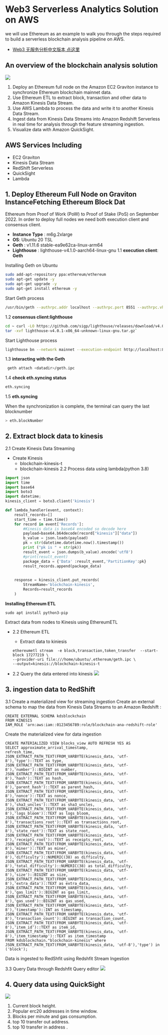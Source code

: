 # **Web3** **Serverless** Analytics Solution on AWS

we will use Ethereum as an example to walk you through the steps required to build a serverless blockchain analysis pipeline on AWS.

* [Web3 无服务分析中文版本 点这里](./README_CN.md)

## An overview of the blockchain analysis solution

![](./assets/architecture.jpg)

1. Deploy an Ethereum full node on the Amazon EC2 Graviton instance to synchronize Ethereum blockchain mainnet data.
2. Use Ethereum ETL to extract block, transaction and other data to Amazon Kinesis Data Stream.
3. Use AWS Lambda to process the data and write it to another Kinesis Data Stream.
4. Ingest data from Kinesis Data Streams into Amazon Redshift Serverless in real time for analysis through the feature streaming ingestion.
5. Visualize data with Amazon QuickSight.

## **AWS Services Including**

* EC2 Graviton
* Kinesis Data Stream
* RedShift Serverless
* QuickSight
* Lambda

## 1. Deploy Ethereum Full Node on Graviton InstanceFetching Ethereum Block Dat

Ethereum from Proof of Work (PoW) to Proof of Stake (PoS) on September 2022. In order to deploy full nodes we need both execution client and consensus client.

* **Instance Type** : m6g.2xlarge
* **OS**: Ubuntu 20 TSL
* **Geth** : v1.11.6 stable-ea9e62ca-linux-arm64
* **Lighthouse** : lighthouse-v4.1.0-aarch64-linux-gnu
1.1 **execution client**: **Geth**

Installing Geth on Ubuntu

```bash
sudo add-apt-repository ppa:ethereum/ethereum
sudo apt-get update -y
sudo apt-get upgrade -y
sudo apt-get install ethereum -y
```
Start Geth process

```bash
/usr/bin/geth --authrpc.addr localhost --authrpc.port 8551 --authrpc.vhosts localhost --authrpc.jwtsecret /tmp/jwtsecret --syncmode snap --http --http.api personal,eth,net,web3,txpool --http.corsdomain *
```
1.2 **consensus client:lighthouse**

```bash
cd ~ curl -LO https://github.com/sigp/lighthouse/releases/download/v4.0.1/lighthouse-v4.0.1-x86_64-unknown-linux-gnu.tar.gz 
tar -xvf lighthouse-v4.0.1-x86_64-unknown-linux-gnu.tar.gz`
```
Start Lighthouse  process

```bash
lighthouse bn --network mainnet --execution-endpoint http://localhost:8551 --execution-jwt /tmp/jwtsecret --checkpoint-sync-url=https://mainnet.checkpoint.sigp.io  --disable-deposit-contract-sync
```
1.3 **interacting with the Geth**

```bash
 geth attach <datadir>/geth.ipc
```
1.4 **check  eth.syncing status**

```bash
eth.syncing
```
1.5 **eth.syncing**

When the synchronization is complete, the terminal can query the last blocknumber

```bash
> eth.blockNumber
```
## **2. Extract block data to kinesis**

2.1 Create Kinesis Data Streaming

* Create Kinesis
  * blockchain-kinesis-t
  * blockchain-kinesis
    2.2 Process data using lambda(python 3.8)

```python
import json
import time
import base64
import boto3
import datetime;
kinesis_client = boto3.client('kinesis')

def lambda_handler(event, context):
    result_records=[]
    start_time = time.time() 
    for record in event['Records']:
        #Kinesis data is base64 encoded so decode here
        payload=base64.b64decode(record["kinesis"]["data"])
        b_value = json.loads(payload)     
        pk = str(datetime.datetime.now().timestamp())
        print ("pk is " + str(pk))
        result_event = json.dumps(b_value).encode('utf8')
        #print(result_event)      
        package_data = {'Data' :result_event,'PartitionKey':pk}
        result_records.append(package_data)
      
      
    response = kinesis_client.put_records(
        StreamName='blockchain-kinesis',
        Records=result_records
    )
```
**Installing Ethereum ETL**

`sudo apt install python3-pip`

Extract data from nodes to Kinesis using EthereumETL

* 2.2 Ethereum ETL
  * Extract data to kiniesis

  ```
  ethereumetl stream  -e block,transaction,token_transfer  --start-block 17277219 \
  --provider-uri file:///home/ubuntu/.ethereum/geth.ipc \
  --output=kinesis://blockchain-kinesis-t
  ```
* 2.2 Query the data entered into kinesis
  ![](./assets/kinesis-1.jpg)

## 3. ingestion data to RedShift

3.1   Create a materialized view for streaming ingestion
Create an external schema to map the data from Kinesis Data Streams to an Amazon Redshift :

```
CREATE EXTERNAL SCHEMA kdsblockchain
FROM KINESIS
IAM_ROLE 'arn:aws:iam::0123456789:role/blockchain-ana-redshift-role'
```
Create the materialized view for data ingestion

```
CREATE MATERIALIZED VIEW blocks_view AUTO REFRESH YES AS
SELECT approximate_arrival_timestamp,
refresh_time,
JSON_EXTRACT_PATH_TEXT(FROM_VARBYTE(kinesis_data, 'utf-8'),'type')::TEXT as type,
JSON_EXTRACT_PATH_TEXT(FROM_VARBYTE(kinesis_data, 'utf-8'),'number')::BIGINT as number,
JSON_EXTRACT_PATH_TEXT(FROM_VARBYTE(kinesis_data, 'utf-8'),'hash')::TEXT as hash,
JSON_EXTRACT_PATH_TEXT(FROM_VARBYTE(kinesis_data, 'utf-8'),'parent_hash')::TEXT as parent_hash,
JSON_EXTRACT_PATH_TEXT(FROM_VARBYTE(kinesis_data, 'utf-8'),'nonce')::TEXT as nonce,
JSON_EXTRACT_PATH_TEXT(FROM_VARBYTE(kinesis_data, 'utf-8'),'sha3_uncles')::TEXT as sha3_uncles,
JSON_EXTRACT_PATH_TEXT(FROM_VARBYTE(kinesis_data, 'utf-8'),'logs_bloom')::TEXT as logs_bloom,
JSON_EXTRACT_PATH_TEXT(FROM_VARBYTE(kinesis_data, 'utf-8'),'transactions_root')::TEXT as transactions_root,
JSON_EXTRACT_PATH_TEXT(FROM_VARBYTE(kinesis_data, 'utf-8'),'state_root')::TEXT as state_root,
JSON_EXTRACT_PATH_TEXT(FROM_VARBYTE(kinesis_data, 'utf-8'),'receipts_root')::TEXT as receipts_root,
JSON_EXTRACT_PATH_TEXT(FROM_VARBYTE(kinesis_data, 'utf-8'),'miner')::TEXT as miner,
JSON_EXTRACT_PATH_TEXT(FROM_VARBYTE(kinesis_data, 'utf-8'),'difficulty')::NUMERIC(38) as difficulty,
JSON_EXTRACT_PATH_TEXT(FROM_VARBYTE(kinesis_data, 'utf-8'),'total_difficulty')::NUMERIC(38) as total_difficulty,
JSON_EXTRACT_PATH_TEXT(FROM_VARBYTE(kinesis_data, 'utf-8'),'size')::BIGINT as size,
JSON_EXTRACT_PATH_TEXT(FROM_VARBYTE(kinesis_data, 'utf-8'),'extra_data')::TEXT as extra_data,
JSON_EXTRACT_PATH_TEXT(FROM_VARBYTE(kinesis_data, 'utf-8'),'gas_limit')::BIGINT as gas_limit,
JSON_EXTRACT_PATH_TEXT(FROM_VARBYTE(kinesis_data, 'utf-8'),'gas_used')::BIGINT as gas_used,
JSON_EXTRACT_PATH_TEXT(FROM_VARBYTE(kinesis_data, 'utf-8'),'timestamp')::INT as timestamp,
JSON_EXTRACT_PATH_TEXT(FROM_VARBYTE(kinesis_data, 'utf-8'),'transaction_count')::BIGINT as transaction_count,
JSON_EXTRACT_PATH_TEXT(FROM_VARBYTE(kinesis_data, 'utf-8'),'item_id')::TEXT as item_id,
JSON_EXTRACT_PATH_TEXT(FROM_VARBYTE(kinesis_data, 'utf-8'),'item_timestamp')::TEXT as item_timestamp
FROM kdsblockchain."blockchain-kinesis" where JSON_EXTRACT_PATH_TEXT(FROM_VARBYTE(kinesis_data, 'utf-8'),'type') in ('block');
```
Data is ingested to RedShfit using Redshfit Stream Ingestion

3.3 Query Data through Redshfit Query editor
![](./assets/redshift-data.jpg)

## 4. Query data using QuickSight

![](./assets/quicksight.jpg)

1. Current block height.
2. Popular erc20 addresses in time window.
3. Blocks per minute and gas consumption.
4. top 10 transfer out address.
5. top 10 transfer in address .
